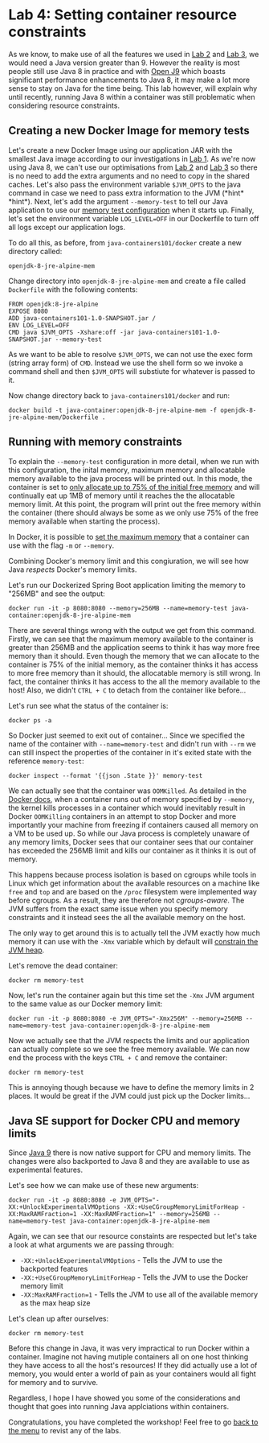 # Lab 4: Setting container resource constraints

As we know, to make use of all the features we used in [Lab 2](./Lab_2.md) and [Lab 3](./Lab_3.md), we would need a Java version greater than 9. However the reality is most people still use Java 8 in practice and with [Open J9](https://www.eclipse.org/openj9/) which boasts significant performance enhancements to Java 8, it may make a lot more sense to stay on Java for the time being. This lab however, will explain why until recently, running Java 8 within a container was still problematic when considering resource constraints.

## Creating a new Docker Image for memory tests 

Let's create a new Docker Image using our application JAR with the smallest Java image according to our investigations in [Lab 1](./Lab_1.md). As we're now using Java 8, we can't use our optimisations from [Lab 2](./Lab_2.md) and [Lab 3](./Lab_3.md) so there is no need to add the extra arguments and no need to copy in the shared caches. Let's also pass the environment variable `$JVM_OPTS` to the java command in case we need to pass extra information to the JVM (\*hint\* \*hint\*). Next, let's add the argument `--memory-test` to tell our Java application to use our [memory test configuration](../src/main/java/com/ibm/code/java/App.java#L25) when it starts up. Finally, let's set the environment variable `LOG_LEVEL=OFF` in our Dockerfile to turn off all logs except our application logs. 

To do all this, as before, from `java-containers101/docker` create a new directory called:

```
openjdk-8-jre-alpine-mem
```

Change directory into `openjdk-8-jre-alpine-mem` and create a file called `Dockerfile` with the following contents:

```
FROM openjdk:8-jre-alpine
EXPOSE 8080
ADD java-containers101-1.0-SNAPSHOT.jar /
ENV LOG_LEVEL=OFF
CMD java $JVM_OPTS -Xshare:off -jar java-containers101-1.0-SNAPSHOT.jar --memory-test
```

As we want to be able to resolve `$JVM_OPTS`, we can not use the exec form (string array form) of `CMD`. Instead we use the shell form so we invoke a command shell and then `$JVM_OPTS` will substiute for whatever is passed to it. 

Now change directory back to `java-containers101/docker` and run:

```
docker build -t java-container:openjdk-8-jre-alpine-mem -f openjdk-8-jre-alpine-mem/Dockerfile .
```

## Running with memory constraints

To explain the `--memory-test` configuration in more detail, when we run with this configuration, the inital memory, maximum memory and allocatable memory available to the java process will be printed out. In this mode, the container is set to [only allocate up to 75% of the initial free memory](../src/main/java/com/ibm/code/java/App.java#L47) and will continually eat up 1MB of memory until it reaches the the allocatable memory limit. At this point, the program will print out the free memory within the container (there should always be some as we only use 75% of the free memory available when starting the process).

In Docker, it is possible to [set the maximum memory](https://docs.docker.com/engine/reference/run/#user-memory-constraints) that a container can use with the flag `-m` or `--memory`.

Combining Docker's memory limit and this congiuration, we will see how Java _respects_ Docker's memory limits.

Let's run our Dockerized Spring Boot application limiting the memory to "256MB" and see the output:

```
docker run -it -p 8080:8080 --memory=256MB --name=memory-test java-container:openjdk-8-jre-alpine-mem
```

There are several things wrong with the output we get from this command. Firstly, we can see that the maximum memory available to the container is greater than 256MB and the application seems to think it has way more free memory than it should. Even though the memory that we can allocate to the container is 75% of the initial memory, as the container thinks it has access to more free memory than it should, the allocatable memory is still wrong. In fact, the container thinks it has access to the all the memory available to the host! Also, we didn't `CTRL + C` to detach from the container like before...

Let's run see what the status of the container is:

```
docker ps -a
```

So Docker just seemed to exit out of container... Since we specified the name of the container with `--name=memory-test` and didn't run with `--rm` we can still inspect the properties of the container in it's exited state with the reference `memory-test`:

```
docker inspect --format '{{json .State }}' memory-test
```

We can actually see that the container was `OOMKilled`. As detailed in the [Docker docs](https://docs.docker.com/config/containers/resource_constraints/#memory), when a container runs out of memory specified by `--memory`, the kernel kills processes in a container which would inevitably result in Docker `OOMKilling` containers in an attempt to stop Docker and more importantly your machine from freezing if containers caused all memory on a VM to be used up. So while our Java process is completely unaware of any memory limits, Docker sees that our container sees that our container has exceeded the 256MB limit and kills our container as it thinks it is out of memory. 

This happens because process isolation is based on cgroups while tools in Linux which get information about the available resources on a machine like `free` and `top` and are based on the `/proc` filesystem were implemented way before cgroups. As a result, they are therefore not _cgroups-aware_. The JVM suffers from the exact same issue when you specify memory constraints and it instead sees the all the available memory on the host. 

The only way to get around this is to actually tell the JVM exactly how much memory it can use with the `-Xmx` variable which by default will [constrain the JVM heap](https://stackoverflow.com/questions/4667483/how-is-the-default-java-heap-size-determined). 

Let's remove the dead container:

```
docker rm memory-test
```

Now, let's run the container again but this time set the `-Xmx` JVM argument to the same value as our Docker memory limit:

```
docker run -it -p 8080:8080 -e JVM_OPTS="-Xmx256M" --memory=256MB --name=memory-test java-container:openjdk-8-jre-alpine-mem
```

Now we actually see that the JVM respects the limits and our application can actually complete so we see the free memory available. We can now end the process with the keys `CTRL + C` and remove the container:

```
docker rm memory-test
```

This is annoying though because we have to define the memory limits in 2 places. It would be great if the JVM could just pick up the Docker limits...

## Java SE support for Docker CPU and memory limits

Since [Java 9](https://blogs.oracle.com/java-platform-group/java-se-support-for-docker-cpu-and-memory-limits) there is now native support for CPU and memory limits. The changes were also backported to Java 8 and they are available to use as experimental features. 

Let's see how we can make use of these new arguments:

```
docker run -it -p 8080:8080 -e JVM_OPTS="-XX:+UnlockExperimentalVMOptions -XX:+UseCGroupMemoryLimitForHeap -XX:MaxRAMFraction=1 -XX:MaxRAMFraction=1" --memory=256MB --name=memory-test java-container:openjdk-8-jre-alpine-mem
```

Again, we can see that our resource constaints are respected but let's take a look at what arguments we are passing through:
* `-XX:+UnlockExperimentalVMOptions` - Tells the JVM to use the backported features
* `-XX:+UseCGroupMemoryLimitForHeap` - Tells the JVM to use the Docker memory limit
* `-XX:MaxRAMFraction=1` - Tells the JVM to use all of the available memory as the max heap size

Let's clean up after ourselves:

```
docker rm memory-test
```

Before this change in Java, it was very impractical to run Docker within a container. Imagine not having mutiple containers all on one host thinking they have access to all the host's resources! If they did actually use a lot of memory, you would enter a world of pain as your containers would all fight for memory and to survive. 

Regardless, I hope I have showed you some of the considerations and thought that goes into running Java applciations within containers.

Congratulations, you have completed the workshop! Feel free to go [back to the menu](../README.md) to revist any of the labs.
